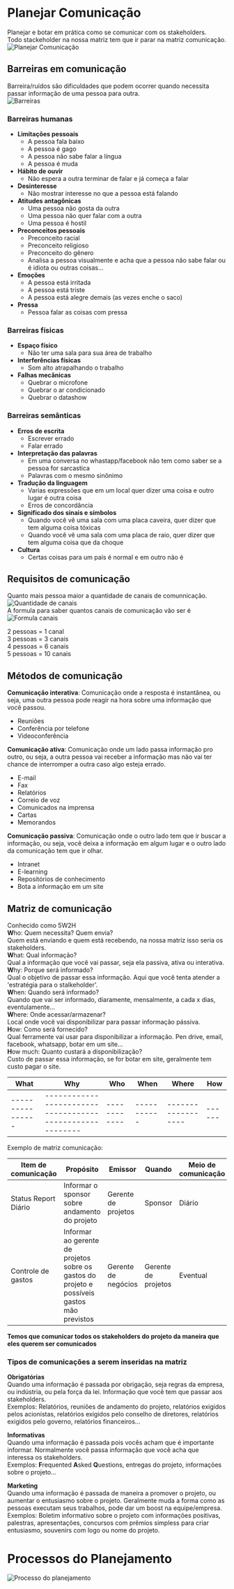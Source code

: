 # Planejar Comunicação
Planejar e botar em prática como se comunicar com os stakeholders.  
Todo stackeholder na nossa matriz tem que ir parar na matriz comunicação.  
![Planejar Comunicação](1.PNG)  

## Barreiras em comunicação
Barreira/ruídos são dificuldades que podem ocorrer quando necessita passar informação de uma pessoa para outra.  
![Barreiras](2.png)

### Barreiras humanas
* **Limitações pessoais**
  * A pessoa fala baixo
  * A pessoa é gago
  * A pessoa não sabe falar a língua
  * A pessoa é muda
* **Hábito de ouvir**
  * Não espera a outra terminar de falar e já começa a falar
* **Desinteresse**
  * Não mostrar interesse no que a pessoa está falando
* **Atitudes antagônicas**
  * Uma pessoa não gosta da outra
  * Uma pessoa não quer falar com a outra
  * Uma pessoa é hostil
* **Preconceitos pessoais**
  * Preconceito racial
  * Preconceito religioso
  * Preconceito do gênero
  * Analisa a pessoa visualmente e acha que a pessoa não sabe falar ou é idiota ou outras coisas...
* **Emoções**
  * A pessoa está irritada
  * A pessoa está triste
  * A pessoa está alegre demais (as vezes enche o saco)
* **Pressa**
  * Pessoa falar as coisas com pressa

### Barreiras físicas
* **Espaço físico**
  * Não ter uma sala para sua área de trabalho
* **Interferências físicas**
  * Som alto atrapalhando o trabalho
* **Falhas mecânicas**
  * Quebrar o microfone
  * Quebrar o ar condicionado
  * Quebrar o datashow

### Barreiras semânticas
* **Erros de escrita**
  * Escrever errado
  * Falar errado
* **Interpretação das palavras**
  * Em uma conversa no whastapp/facebook não tem como saber se a pessoa for sarcastica
  * Palavras com o mesmo sinônimo
* **Tradução da linguagem**
  * Varias expressões que em um local quer dizer uma coisa e outro lugar é outra coisa
  * Erros de concordância
* **Significado dos sinais e símbolos**
  * Quando você vê uma sala com uma placa caveira, quer dizer que tem alguma coisa tóxicas
  * Quando você vê uma sala com uma placa de raio, quer dizer que tem alguma coisa que da choque
* **Cultura**
  * Certas coisas para um país é normal e em outro não é

## Requisitos de comunicação
Quanto mais pessoa maior a quantidade de canais de comunnicação.  
![Quantidade de canais](3.png)  
A formula para saber quantos canais de comunicação vão ser é  
![Formula canais](4.PNG)  

2 pessoas = 1 canal  
3 pessoas = 3 canais  
4 pessoas = 6 canais  
5 pessoas = 10 canais  

## Métodos de comunicação
**Comunicação interativa**: Comunicação onde a resposta é instantânea, ou seja, uma outra pessoa pode reagir na hora sobre uma informação que você passou.  
* Reuniões  
* Conferência por telefone  
* Videoconferência  

**Comunicação ativa**: Comunicação onde um lado passa informação pro outro, ou seja, a outra pessoa vai receber a informação mas não vai ter chance de interromper a outra caso algo esteja errado.  
* E-mail
* Fax
* Relatórios
* Correio de voz
* Comunicados na imprensa
* Cartas
* Memorandos

**Comunicação passiva**: Comunicação onde o outro lado tem que ir buscar a informação, ou seja, você deixa a informação em algum lugar e o outro lado da comunicação tem que ir olhar.  
* Intranet
* E-learning
* Repositórios de conhecimento
* Bota a informação em um site

## Matriz de comunicação
Conhecido como 5W2H  
**W**ho: Quem necessita? Quem envia?  
Quem está enviando e quem está recebendo, na nossa matriz isso seria os stakeholders.  
**W**hat: Qual informação?  
Qual a informação que você vai passar, seja ela passiva, ativa ou interativa.  
**W**hy: Porque será informado?  
Qual o objetivo de passar essa informação. Aqui que você tenta atender a 'estratégia para o stalkeholder'.  
**W**hen: Quando será informado?  
Quando que vai ser informado, diaramente, mensalmente, a cada x dias, eventulamente...  
**W**here: Onde acessar/armazenar?  
Local onde você vai disponibilizar para passar informação pássiva.  
**H**ow: Como será fornecido?  
Qual ferramente vai usar para disponibilizar a informação. Pen drive, email, facebook, whatsapp, botar em um site...  
**H**ow much: Quanto custará a disponibilização?  
Custo de passar essa informação, se for botar em site, geralmente tem custo pagar o site.  

| What             | Why                                                      | Who          | When        | Where              | How  |
| ---------------- | -------------------------------------------------------- | ------------ | ----------- | ------------------ | ------ |
| ---------------- | -------------------------------------------------------- | ------------ | ----------- | ------------------ | ------ |

Exemplo de matriz comunicação:

| Item de comunicação  | Propósito | Emissor | Quando | Meio de comunicação | Como |
| -------------------- | --------- | ------- | ------ | ------------------- | ---- |
| Status Report Diário | Informar o sponsor sobre andamento do projeto | Gerente de projetos | Sponsor | Diário | Email | Template do status report |
| Controle de gastos | Informar ao gerente de projetos sobre os gastos do projeto e possíveis gastos mão previstos | Gerente de negócios | Gerente de projetos | Eventual | Reunião | Tempalte de ata de reunião |

**Temos que comunicar todos os stakeholders do projeto da maneira que eles querem ser comunicados**

### Tipos de comunicações a serem inseridas na matriz
**Obrigatórias**  
Quando uma informação é passada por obrigação, seja regras da empresa, ou indústria, ou pela força da lei. Informação que você tem que passar aos stakeholders.  
Exemplos: Relatórios, reuniões de andamento do projeto, relatórios exigidos pelos acionistas, relatórios exigidos pelo conselho de diretores, relatórios exigidos pelo governo, relatórios financeiros...  

**Informativas**  
Quando uma informação é passada pois vocês acham que é importante informar. Normalmente você passa informação que você acha que interessa os stakeholders.  
Exemplos: **F**requented **A**sked **Q**uestions, entregas do projeto, informações sobre o projeto...  

**Marketing**  
Quando uma informação é passada de maneira a promover o projeto,  ou aumentar o entusiasmo sobre o projeto. Geralmente muda a forma como as pessoas executam seus trabalhos, pode dar um boost na equipe/empresa.  
Exemplos: Boletim informativo sobre o projeto com informações positivas, palestras, apresentações, concursos com prêmios simpless para criar entusiasmo, souvenirs com logo ou nome do projeto.  

# Processos do Planejamento
![Processo do planejamento](5.PNG)  


